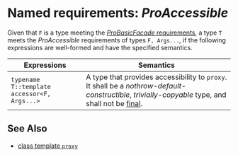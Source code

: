 # Named requirements: *ProAccessible*

Given that `F` is a type meeting the [*ProBasicFacade* requirements](ProBasicFacade.md), a type `T` meets the *ProAccessible* requirements of types `F, Args...`, if the following expressions are well-formed and have the specified semantics.

| Expressions                                 | Semantics                                                    |
| ------------------------------------------- | ------------------------------------------------------------ |
| `typename T::template accessor<F, Args...>` | A type that provides accessibility to `proxy`. It shall be a *nothrow-default-constructible*, *trivially-copyable* type, and shall not be [final](https://en.cppreference.com/w/cpp/language/final). |

## See Also

- [class template `proxy`](proxy.md)
